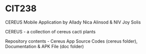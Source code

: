 # CIT238 
CEREUS Mobile Application by Allady Nica Alinsod & NIV Joy Solis

CEREUS - a collection of cereus cacti plants

Repository contents - Cereus App Source Codes (cereus folder), Documentation & APK File (doc folder)
